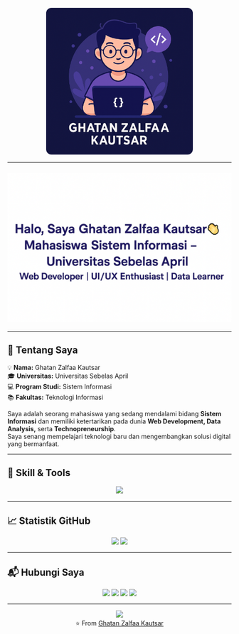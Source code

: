 <!-- 🌟 GHATAN ZALFAA KAUTSAR - GITHUB PROFILE README -->

<!-- 🖼️ PROFILE IMAGE -->
<p align="center">
  <img src="https://raw.githubusercontent.com/230660221001/230660221001/main/assets/profile.png"
       width="330" alt="Ghatan Zalfaa Kautsar - Coding"
       style="border-radius:12px;"/>
</p>

---

<!-- ✨ TYPING ANIMATION -->
<h3 align="center">
  <img src="https://raw.githubusercontent.com/230660221001/230660221001/main/assets/typing.png"
       width="700" alt="Typing Animation"/>
</h3>

---

## 👋 Tentang Saya

💡 **Nama:** Ghatan Zalfaa Kautsar  
🎓 **Universitas:** Universitas Sebelas April  
💻 **Program Studi:** Sistem Informasi  
📚 **Fakultas:** Teknologi Informasi

Saya adalah seorang mahasiswa yang sedang mendalami bidang **Sistem Informasi** dan memiliki ketertarikan pada dunia **Web Development, Data Analysis,** serta **Technopreneurship**.  
Saya senang mempelajari teknologi baru dan mengembangkan solusi digital yang bermanfaat.

---

## 🧩 Skill & Tools

<p align="center">
  <img src="https://skillicons.dev/icons?i=html,css,js,react,github,vscode,figma" />
</p>

---

## 📈 Statistik GitHub

<p align="center">
  <img src="https://github-readme-stats.vercel.app/api?username=230660221001&show_icons=true&theme=tokyonight" width="48%" />
  <img src="https://github-readme-streak-stats.herokuapp.com/?user=230660221001&theme=tokyonight" width="48%" />
</p>

---

## 📬 Hubungi Saya

<p align="center">
  <a href="230660221001@student.unsap.ac.id"><img src="https://img.shields.io/badge/Email-D14836?style=for-the-badge&logo=gmail&logoColor=white"></a>
  <a href="https://linkedin.com/in/gathan-zalfaa-kautsar-92006a32b/"><img src="https://img.shields.io/badge/LinkedIn-0077B5?style=for-the-badge&logo=linkedin&logoColor=white"></a>
  <a href="https://www.instagram.com/ghatanzk/"><img src="https://img.shields.io/badge/Instagram-E4405F?style=for-the-badge&logo=instagram&logoColor=white"></a>
  <a href="https://github.com/230660221001"><img src="https://img.shields.io/badge/GitHub-181717?style=for-the-badge&logo=github&logoColor=white"></a>
</p>

---

<!-- 🌊 FOOTER WAVES -->
<p align="center">
  <img src="https://capsule-render.vercel.app/api?type=waving&color=0:9333EA,100:4F46E5&height=120&section=footer"/>
  <br/>
  ⭐️ From <a href="https://github.com/230660221001">Ghatan Zalfaa Kautsar</a>
</p>
